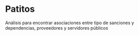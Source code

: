 # Patitos
Análisis para encontrar asociaciones entre tipo de sanciones y dependencias, proveedores y servidores públicos
